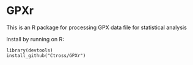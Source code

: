 GPXr
========
This is an R package for processing GPX data file for statistical analysis

Install by running on R:
```{r}
library(devtools)
install_github("Ctross/GPXr")
```
